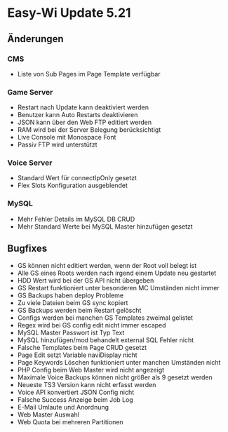 # Easy-Wi Update 5.21

## Änderungen

### CMS

- Liste von Sub Pages im Page Template verfügbar

### Game Server

- Restart nach Update kann deaktiviert werden
- Benutzer kann Auto Restarts deaktivieren
- JSON kann über den Web FTP editiert werden
- RAM wird bei der Server Belegung berücksichtigt
- Live Console mit Monospace Font
- Passiv FTP wird unterstützt

### Voice Server

- Standard Wert für connectIpOnly gesetzt
- Flex Slots Konfiguration ausgeblendet

### MySQL

- Mehr Fehler Details im MySQL DB CRUD
- Mehr Standard Werte bei MySQL Master hinzufügen gesetzt

## Bugfixes

- GS können nicht editiert werden, wenn der Root voll belegt ist
- Alle GS eines Roots werden nach irgend einem Update neu gestartet
- HDD Wert wird bei der GS API nicht übergeben
- GS Restart funktioniert unter besonderen MC Umständen nicht immer
- GS Backups haben deploy Probleme
- Zu viele Dateien beim GS sync kopiert
- GS Backups werden beim Restart gelöscht
- Configs werden bei manchen GS Templates zweimal gelistet
- Regex wird bei GS config edit nicht immer escaped
- MySQL Master Passwort ist Typ Text
- MySQL hinzufügen/mod behandelt external SQL Fehler nicht
- Falsche Templates beim Page CRUD gesetzt
- Page Edit setzt Variable naviDisplay nicht
- Page Keywords Löschen funktioniert unter manchen Umständen nicht
- PHP Config beim Web Master wird nicht angezeigt
- Maximale Voice Backups können nicht größer als 9 gesetzt werden
- Neueste TS3 Version kann nicht erfasst werden
- Voice API konvertiert JSON Config nicht
- Falsche Success Anzeige beim Job Log
- E-Mail Umlaute und Anordnung
- Web Master Auswahl
- Web Quota bei mehreren Partitionen